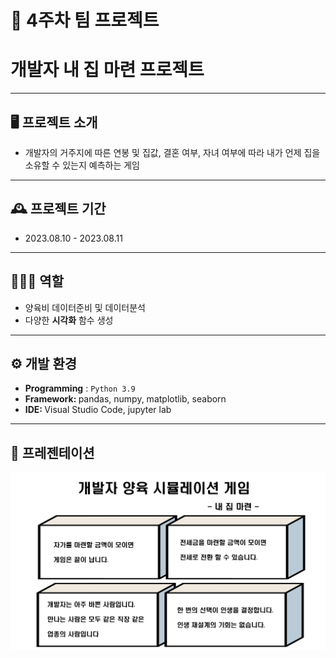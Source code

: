 # 🚩 4주차 팀 프로젝트
# **개발자 내 집 마련 프로젝트**
----------------------------------------------------------

## 🖥️ 프로젝트 소개
- 개발자의 거주지에 따른 연봉 및 집값, 결혼 여부, 자녀 여부에 따라 내가 언제 집을 소유할 수 있는지 예측하는 게임
----------------------------------------------------------

## 🕰️ 프로젝트 기간
* 2023.08.10 - 2023.08.11
----------------------------------------------------------


## 🧑‍🤝‍🧑 역할
* 양육비 데이터준비 및 데이터분석
* 다양한 **시각화** 함수 생성

----------------------------------------------------------

## ⚙️ 개발 환경
- **Programming** : `Python 3.9`
- <strong>Framework: </strong> pandas, numpy, matplotlib, seaborn
- <strong>IDE: </strong> Visual Studio Code, jupyter lab


----------------------------------------------------------
## 📌 프레젠테이션
![Alt text](../week04_%EA%B3%B5%EA%B3%B5%EB%8D%B0%EC%9D%B4%ED%84%B0_SSF/read_img/image.png)
